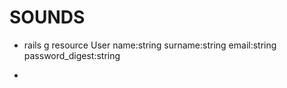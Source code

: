 # SOUNDS


* rails g resource User name:string surname:string email:string password_digest:string

* 